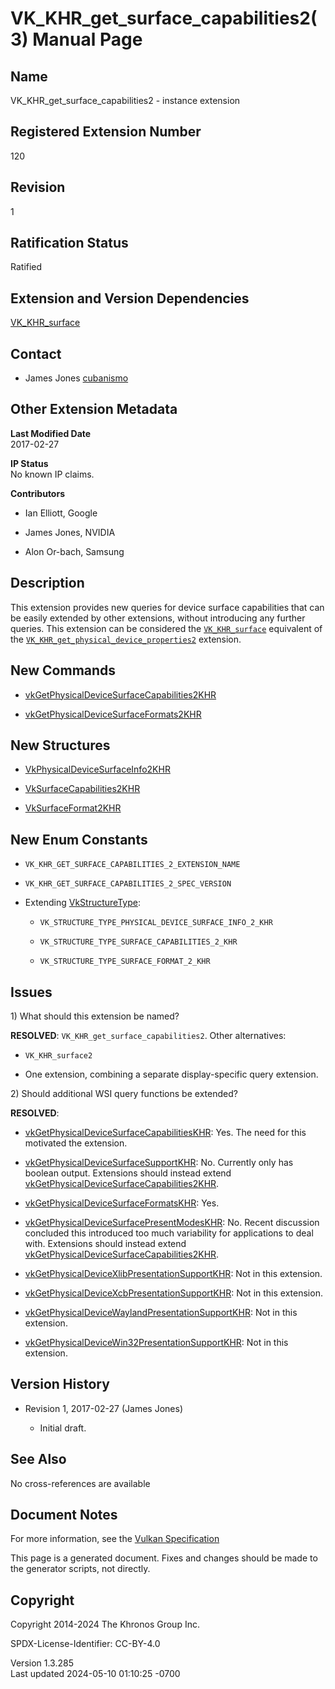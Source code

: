 # VK_KHR_get_surface_capabilities2(3) Manual Page

## Name

VK_KHR_get_surface_capabilities2 - instance extension



## <a href="#_registered_extension_number" class="anchor"></a>Registered Extension Number

120

## <a href="#_revision" class="anchor"></a>Revision

1

## <a href="#_ratification_status" class="anchor"></a>Ratification Status

Ratified

## <a href="#_extension_and_version_dependencies" class="anchor"></a>Extension and Version Dependencies

[VK_KHR_surface](https://registry.khronos.org/vulkan/specs/1.3-extensions/man/html/VK_KHR_surface.html)  

## <a href="#_contact" class="anchor"></a>Contact

- James Jones <a
  href="https://github.com/KhronosGroup/Vulkan-Docs/issues/new?body=%5BVK_KHR_get_surface_capabilities2%5D%20@cubanismo%0A*Here%20describe%20the%20issue%20or%20question%20you%20have%20about%20the%20VK_KHR_get_surface_capabilities2%20extension*"
  target="_blank" rel="nofollow noopener"><em></em>cubanismo</a>

## <a href="#_other_extension_metadata" class="anchor"></a>Other Extension Metadata

**Last Modified Date**  
2017-02-27

**IP Status**  
No known IP claims.

**Contributors**  
- Ian Elliott, Google

- James Jones, NVIDIA

- Alon Or-bach, Samsung

## <a href="#_description" class="anchor"></a>Description

This extension provides new queries for device surface capabilities that
can be easily extended by other extensions, without introducing any
further queries. This extension can be considered the
[`VK_KHR_surface`](https://registry.khronos.org/vulkan/specs/1.3-extensions/man/html/VK_KHR_surface.html) equivalent of the
[`VK_KHR_get_physical_device_properties2`](VK_KHR_get_physical_device_properties2.html)
extension.

## <a href="#_new_commands" class="anchor"></a>New Commands

- [vkGetPhysicalDeviceSurfaceCapabilities2KHR](https://registry.khronos.org/vulkan/specs/1.3-extensions/man/html/vkGetPhysicalDeviceSurfaceCapabilities2KHR.html)

- [vkGetPhysicalDeviceSurfaceFormats2KHR](https://registry.khronos.org/vulkan/specs/1.3-extensions/man/html/vkGetPhysicalDeviceSurfaceFormats2KHR.html)

## <a href="#_new_structures" class="anchor"></a>New Structures

- [VkPhysicalDeviceSurfaceInfo2KHR](https://registry.khronos.org/vulkan/specs/1.3-extensions/man/html/VkPhysicalDeviceSurfaceInfo2KHR.html)

- [VkSurfaceCapabilities2KHR](https://registry.khronos.org/vulkan/specs/1.3-extensions/man/html/VkSurfaceCapabilities2KHR.html)

- [VkSurfaceFormat2KHR](https://registry.khronos.org/vulkan/specs/1.3-extensions/man/html/VkSurfaceFormat2KHR.html)

## <a href="#_new_enum_constants" class="anchor"></a>New Enum Constants

- `VK_KHR_GET_SURFACE_CAPABILITIES_2_EXTENSION_NAME`

- `VK_KHR_GET_SURFACE_CAPABILITIES_2_SPEC_VERSION`

- Extending [VkStructureType](https://registry.khronos.org/vulkan/specs/1.3-extensions/man/html/VkStructureType.html):

  - `VK_STRUCTURE_TYPE_PHYSICAL_DEVICE_SURFACE_INFO_2_KHR`

  - `VK_STRUCTURE_TYPE_SURFACE_CAPABILITIES_2_KHR`

  - `VK_STRUCTURE_TYPE_SURFACE_FORMAT_2_KHR`

## <a href="#_issues" class="anchor"></a>Issues

1\) What should this extension be named?

**RESOLVED**: `VK_KHR_get_surface_capabilities2`. Other alternatives:

- `VK_KHR_surface2`

- One extension, combining a separate display-specific query extension.

2\) Should additional WSI query functions be extended?

**RESOLVED**:

- [vkGetPhysicalDeviceSurfaceCapabilitiesKHR](https://registry.khronos.org/vulkan/specs/1.3-extensions/man/html/vkGetPhysicalDeviceSurfaceCapabilitiesKHR.html):
  Yes. The need for this motivated the extension.

- [vkGetPhysicalDeviceSurfaceSupportKHR](https://registry.khronos.org/vulkan/specs/1.3-extensions/man/html/vkGetPhysicalDeviceSurfaceSupportKHR.html):
  No. Currently only has boolean output. Extensions should instead
  extend
  [vkGetPhysicalDeviceSurfaceCapabilities2KHR](https://registry.khronos.org/vulkan/specs/1.3-extensions/man/html/vkGetPhysicalDeviceSurfaceCapabilities2KHR.html).

- [vkGetPhysicalDeviceSurfaceFormatsKHR](https://registry.khronos.org/vulkan/specs/1.3-extensions/man/html/vkGetPhysicalDeviceSurfaceFormatsKHR.html):
  Yes.

- [vkGetPhysicalDeviceSurfacePresentModesKHR](https://registry.khronos.org/vulkan/specs/1.3-extensions/man/html/vkGetPhysicalDeviceSurfacePresentModesKHR.html):
  No. Recent discussion concluded this introduced too much variability
  for applications to deal with. Extensions should instead extend
  [vkGetPhysicalDeviceSurfaceCapabilities2KHR](https://registry.khronos.org/vulkan/specs/1.3-extensions/man/html/vkGetPhysicalDeviceSurfaceCapabilities2KHR.html).

- [vkGetPhysicalDeviceXlibPresentationSupportKHR](https://registry.khronos.org/vulkan/specs/1.3-extensions/man/html/vkGetPhysicalDeviceXlibPresentationSupportKHR.html):
  Not in this extension.

- [vkGetPhysicalDeviceXcbPresentationSupportKHR](https://registry.khronos.org/vulkan/specs/1.3-extensions/man/html/vkGetPhysicalDeviceXcbPresentationSupportKHR.html):
  Not in this extension.

- [vkGetPhysicalDeviceWaylandPresentationSupportKHR](https://registry.khronos.org/vulkan/specs/1.3-extensions/man/html/vkGetPhysicalDeviceWaylandPresentationSupportKHR.html):
  Not in this extension.

- [vkGetPhysicalDeviceWin32PresentationSupportKHR](https://registry.khronos.org/vulkan/specs/1.3-extensions/man/html/vkGetPhysicalDeviceWin32PresentationSupportKHR.html):
  Not in this extension.

## <a href="#_version_history" class="anchor"></a>Version History

- Revision 1, 2017-02-27 (James Jones)

  - Initial draft.

## <a href="#_see_also" class="anchor"></a>See Also

No cross-references are available

## <a href="#_document_notes" class="anchor"></a>Document Notes

For more information, see the <a
href="https://registry.khronos.org/vulkan/specs/1.3-extensions/html/vkspec.html#VK_KHR_get_surface_capabilities2"
target="_blank" rel="noopener">Vulkan Specification</a>

This page is a generated document. Fixes and changes should be made to
the generator scripts, not directly.

## <a href="#_copyright" class="anchor"></a>Copyright

Copyright 2014-2024 The Khronos Group Inc.

SPDX-License-Identifier: CC-BY-4.0

Version 1.3.285  
Last updated 2024-05-10 01:10:25 -0700
